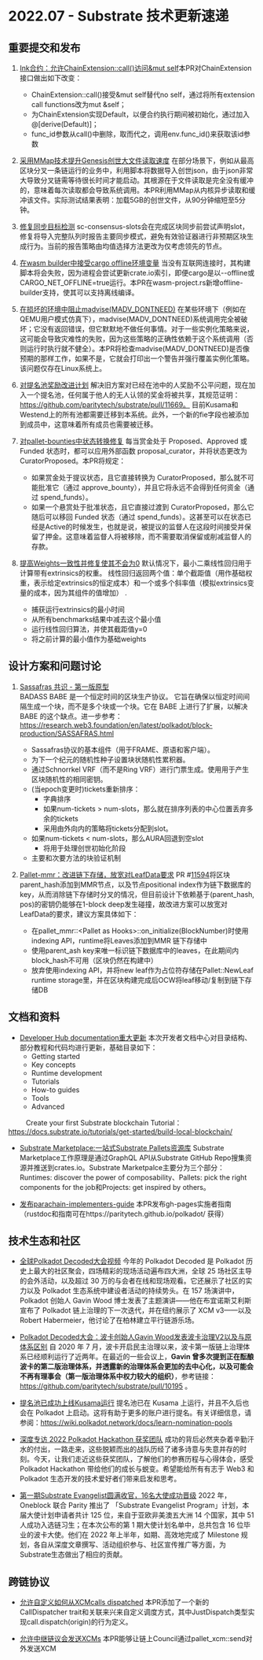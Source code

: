 # 2022.07 - Substrate 技术更新速递
## 重要提交和发布

1. [Ink合约：允许ChainExtension::call()访问&mut self](https://github.com/paritytech/substrate/pull/11874)本PR对ChainExtension接口做出如下改变：
    - ChainExtension::call()接受&mut self替代no self，通过将所有extension call functions改为mut &self；
    - 为ChainExtension实现Default，以便合约执行期间被初始化，通过加入@[derive(Default)]；
    - func_id参数从call()中删除，取而代之，调用env.func_id()来获取该id参数
2. [采用MMap技术提升Genesis创世大文件读取速度](https://github.com/paritytech/substrate/pull/11868) 在部分场景下，例如从最高区块分叉一条链运行的业务中，利用脚本将数据导入创世json，由于json非常大导致分叉链需等待很长时间才能启动。其根源在于文件读取是完全没有缓冲的，意味着每次读取都会导致系统调用。本PR利用MMap从内核异步读取和缓冲该文件。实际测试结果表明：加载5GB的创世文件，从90分钟缩短至5分钟。

4. [修复同步目标检测](https://github.com/paritytech/substrate/pull/11817) sc-consensus-slots会在完成区块同步前尝试声明slot，修复将导入完整队列时报告主要同步模式，避免有效验证器进行非预期区块生成行为。当前的报告策略由均值选择方法更改为仅考虑领先的节点。

5. [在wasm builder中接受cargo offline环境变量](https://github.com/paritytech/substrate/pull/11735) 当没有互联网连接时，其构建脚本将会失败，因为进程会尝试更新crate.io索引，即便cargo是以--offline或CARGO_NET_OFFLINE=true运行。本PR在wasm-project.rs新增offline-builder支持，使其可以支持离线编译。

5. [在损坏的环境中阻止madvise(MADV_DONTNEED)](https://github.com/paritytech/substrate/pull/11722) 在某些环境下（例如在QEMU用户模式仿真下），madvise(MADV_DONTNEED)系统调用完全被破坏；它没有返回错误，但它默默地不做任何事情。对于一些实例化策略来说，这可能会导致灾难性的失败，因为这些策略的正确性依赖于这个系统调用（否则运行时执行就不健全）。本PR将检查madvise(MADV_DONTNEED)是否像预期的那样工作，如果不是，它就会打印出一个警告并强行覆盖实例化策略。该问题仅存在Linux系统上。

6. [对提名池奖励改进计划](https://github.com/paritytech/substrate/pull/11669) 解决旧方案对已经在池中的人奖励不公平问题，现在加入一个提名池，任何属于他人的无人认领的奖金将被共享，其规范证明：https://github.com/paritytech/substrate/pull/11669。 目前Kusama和Westend上的所有池都需要迁移到本系统。此外，一个新的fie字段也被添加到成员中，这意味着所有成员也需要被迁移。

7. [对pallet-bounties中状态转换修复](https://github.com/paritytech/substrate/pull/11669) 每当赏金处于 Proposed、Approved 或 Funded 状态时，都可以应用外部函数 proposal_curator，并将状态更改为 CuratorProposed。本PR将规定：
    - 如果赏金处于提议状态，且它直接转换为 CuratorProposed，那么就不可能批准它（通过 approve_bounty），并且它将永远不会得到任何资金（通过 spend_funds）。
    - 如果一个悬赏处于批准状态，且它直接过渡到 CuratorProposed，那么它随后可以移回 Funded 状态（通过 spend_funds）。这甚至可以在状态已经是Active的时候发生，也就是说，被提议的监督人在这段时间接受并保留了押金。这意味着监督人将被移除，而不需要取消保留或削减监督人的存款。

8. [提高Weights一致性并修复使其不会为0](https://github.com/paritytech/substrate/pull/11806) 默认情况下，最小二乘线性回归用于计算带有extrinsics的权重。 线性回归返回两个值：单个截距值（用作基础权重，表示给定extrinsics的恒定成本）和一个或多个斜率值（模拟extrinsics变量的成本，因为其组件的值增加） .
    - 捕获运行extrinsics的最小时间
    - 从所有benchmarks结果中减去这个最小值
    - 运行线性回归算法，并使其截距值y=0
    - 将之前计算的最小值作为基础weights

## 设计方案和问题讨论

1. [Sassafras 共识 - 第一版原型](https://github.com/paritytech/substrate/pull/11678)  
   BADASS BABE 是一个恒定时间的区块生产协议。 它旨在确保以恒定时间间隔生成一个块，而不是多个块或一个块。它在 BABE 上进行了扩展，以解决 BABE 的这个缺点。进一步参考：https://research.web3.foundation/en/latest/polkadot/block-production/SASSAFRAS.html
    - Sassafras协议的基本组件（用于FRAME、原语和客户端）。
    - 为下一个纪元的随机性种子设置块状随机性累积器。
    - 通过Schnorrkel VRF（而不是Ring VRF）进行门票生成。使用用于产生区块随机性的相同密钥。
    - (当epoch变更时)tickets重新排序：
        - 字典排序
        - 如果num-tickets > num-slots，那么就在排序列表的中心位置丢弃多余的tickets
        - 采用由外向内的策略将tickets分配到slot。
    - 如果num-tickets < num-slots，那么AURA回退到空slot
        - 将用于处理创世初始化阶段
    - 主要和次要方法的块验证机制

2. [Pallet-mmr：改进链下存储，放宽对LeafData要求](https://github.com/paritytech/substrate/issues/11799) PR #[11594](https://github.com/paritytech/substrate/pull/11594)将区块parent_hash添加到MMR节点，以及节点positional index作为链下数据库的key，从而消除链下存储时分叉的情况，但目前设计下依赖基于(parent_hash, pos)的密钥仍能够在1-block deep发生碰撞，故改进方案可以放宽对LeafData的要求，建议方案具体如下：
    - 在pallet_mmr::\<Pallet as Hooks>\::on_initialize(BlockNumber)时使用indexing API，runtime将Leaves添加到MMR 链下存储中
    - 使用parent_ash key来唯一标识链下数据库中的leaves，在此期间内block_hash不可用（区块仍然在构建中）
    - 放弃使用indexing API，并将new leaf作为占位符存储在Pallet::NewLeaf runtime storage里，并在区块构建完成后OCW将leaf移动/复制到链下存储DB
    
## 文档和资料

* [Developer Hub documentation重大更新](https://github.com/substrate-developer-hub/substrate-docs/issues/1132) 本次开发者文档中心对目录结构、部分教程和代码均进行更新，基础目录如下：
    - Getting started
    - Key concepts
    - Runtime development
    - Tutorials
    - How-to guides
    - Tools
    - Advanced
    
&emsp; &emsp;  Create your first Substrate blockchain Tutorial：https://docs.substrate.io/tutorials/get-started/build-local-blockchain/


* [Substrate Marketplace:一站式Substrate Pallets资源库](https://marketplace.substrate.io/) Substrate Marketplace工作原理是通过GraphQL API从Substrate GitHub Repo搜集资源并推送到crates.io。Substrate Marketpalce主要分为三个部分：Runtimes: discover the power of composability、Pallets: pick the right components for the job和Projects: get inspired by others。

* [发布parachain-implementers-guide](https://github.com/paritytech/polkadot/pull/5806) 本PR发布gh-pages实施者指南（rustdoc和指南可在https://paritytech.github.io/polkadot/ 获得）

## 技术生态和社区
* [全球Polkadot Decoded大会视频](https://youtube.com/playlist?list=PLOyWqupZ-WGvcE0HKKnORiFqWNv5onxCf) 今年的 Polkadot Decoded 是 Polkadot 历史上最大的社区聚会，四场精彩的现场活动遍布四大洲，全球 25 场社区主导的会外活动，以及超过 30 万的与会者在线和现场观看。它还展示了社区的实力以及 Polkadot 生态系统中建设者活动的持续势头。在 157 场演讲中，Polkadot 创始人 Gavin Wood 博士发表了主题演讲——他在布宜诺斯艾利斯宣布了 Polkadot 链上治理的下一次迭代，并在纽约展示了 XCM v3——以及 Robert Habermeier，他讨论了在柏林建立平行链游乐场。

* [Polkadot Decoded大会：波卡创始人Gavin Wood发表波卡治理V2以及与原体系区别](https://mp.weixin.qq.com/s/fRXpjLU4E5kOdN0n86RPiA)  自 2020 年 7 月，波卡开启民主治理以来，波卡第一版链上治理体系已经顺利运行了近两年。在最近的一些会议上，**Gavin 曾多次提到正在酝酿波卡的第二版治理体系，并透露新的治理体系会更加的去中心化，以及可能会不再有理事会（第一版治理体系中权力较大的组织）**，参考链接：https://github.com/paritytech/substrate/pull/10195 。

* [提名池已成功上线Kusama运行](https://wiki.polkadot.network/docs/learn-nomination-pools) 提名池已在 Kusama 上运行，并且不久后也会在 Polkadot 上启动。这将有助于更多的账户进行提名。有关详细信息，请参阅：https://wiki.polkadot.network/docs/learn-nomination-pools

* [深度专访 2022 Polkadot Hackathon 获奖团队](https://mp.weixin.qq.com/s/BppOccBxtILtA7dG-95-ww) 成功的背后必然夹杂着辛勤汗水的付出，一路走来，这些脱颖而出的战队历经了诸多诗意与失意并存的时刻。今天，让我们走近这些获奖团队，了解他们的参赛历程与心得体会，感受 Polkadot Hackathon 带给他们的成长与蜕变。希望能给所有有志于 Web3 和 Polkadot 生态开发的技术爱好者们带来启发和思考。

* [第一期Substrate Evangelist圆满收官，16名大使成功晋级](https://mp.weixin.qq.com/s/Nkq8D-EXrsWUXRWF2D6B6A) 2022 年，Oneblock 联合 Parity 推出了 「Substrate Evangelist Program」计划，本届大使计划申请者共计 125 位，来自于亚欧非美澳五大洲 14 个国家，其中 51 人成功入选链习生；在本次公布的第 1 期大使计划名单中，总共包含 16 位毕业的波卡大使。他们在 2022 年上半年，如期、高效地完成了 Milestone 规划，各自从深度文章撰写、活动组织参与、社区宣传推广等方面，为Substrate生态做出了相应的贡献。

## 跨链协议
* [允许自定义如何从XCMcalls dispatched](https://github.com/paritytech/polkadot/pull/5657) 本PR添加了一个新的CallDispatcher trait和关联来兴来自定义调度方式，其中JustDispatch类型实现call.dispatch(origin)的行为定义。

* [允许中继链议会发送XCMs](https://github.com/paritytech/polkadot/pull/5597) 本PR能够让链上Council通过pallet_xcm::send对外发送XCM
